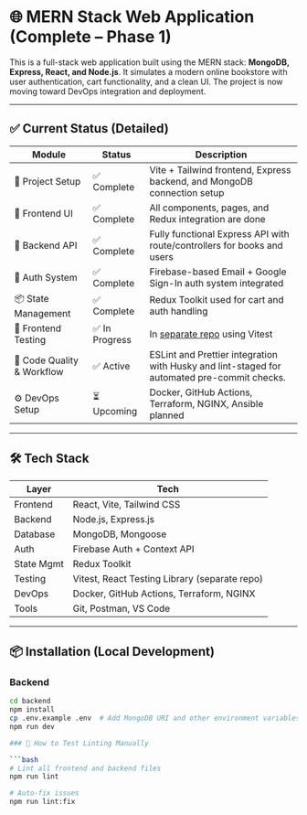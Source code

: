 # 🌐 MERN Stack Web Application (Complete – Phase 1)

This is a full-stack web application built using the MERN stack: **MongoDB, Express, React, and Node.js**. It simulates a modern online bookstore with user authentication, cart functionality, and a clean UI. The project is now moving toward DevOps integration and deployment.

---

## ✅ Current Status (Detailed)

| Module               | Status       | Description                                                                  |
|----------------------|--------------|------------------------------------------------------------------------------|
| 🎉 Project Setup      | ✅ Complete  | Vite + Tailwind frontend, Express backend, and MongoDB connection setup     |
| 🎨 Frontend UI        | ✅ Complete  | All components, pages, and Redux integration are done                        |
| 🔧 Backend API        | ✅ Complete  | Fully functional Express API with route/controllers for books and users     |
| 🔐 Auth System        | ✅ Complete  | Firebase-based Email + Google Sign-In auth system integrated                 |
| 📦 State Management   | ✅ Complete  | Redux Toolkit used for cart and auth handling                               |
| 🧪 Frontend Testing   | ✅ In Progress | In [separate repo](https://github.com/edwindominicjoseph/mern_bookstore_testing) using Vitest |
| 🧹 Code Quality & Workflow | ✅ Active     |  ESLint and Prettier integration with Husky and lint-staged for automated pre-commit checks.            |
| ⚙️ DevOps Setup       | ⏳ Upcoming  | Docker, GitHub Actions, Terraform, NGINX, Ansible planned                   |

---

## 🛠️ Tech Stack

| Layer       | Tech                                     |
|-------------|------------------------------------------|
| Frontend    | React, Vite, Tailwind CSS                |
| Backend     | Node.js, Express.js                      |
| Database    | MongoDB, Mongoose                        |
| Auth        | Firebase Auth + Context API              |
| State Mgmt  | Redux Toolkit                            |
| Testing     | Vitest, React Testing Library (separate repo) |
| DevOps      | Docker, GitHub Actions, Terraform, NGINX |
| Tools       | Git, Postman, VS Code                    |

---

## 📦 Installation (Local Development)

### Backend

```bash
cd backend
npm install
cp .env.example .env  # Add MongoDB URI and other environment variables
npm run dev

### 🧪 How to Test Linting Manually

```bash
# Lint all frontend and backend files
npm run lint

# Auto-fix issues
npm run lint:fix
